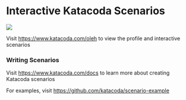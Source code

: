 # Interactive Katacoda Scenarios

[![](http://shields.katacoda.com/katacoda/oleh/count.svg)](https://www.katacoda.com/oleh "Get your profile on Katacoda.com")

Visit https://www.katacoda.com/oleh to view the profile and interactive scenarios

### Writing Scenarios
Visit https://www.katacoda.com/docs to learn more about creating Katacoda scenarios

For examples, visit https://github.com/katacoda/scenario-example
